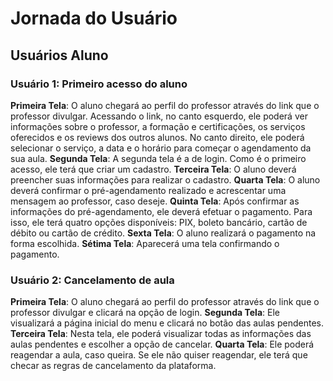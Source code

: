 # Jornada do Usuário

## Usuários Aluno

### Usuário 1: Primeiro acesso do aluno
**Primeira Tela**: O aluno chegará ao perfil do professor através do link que o professor divulgar. Acessando o link, no canto esquerdo, ele poderá ver informações sobre o professor, a formação e certificações, os serviços oferecidos e os reviews dos outros alunos. No canto direito, ele poderá selecionar o serviço, a data e o horário para começar o agendamento da sua aula.
**Segunda Tela**: A segunda tela é a de login. Como é o primeiro acesso, ele terá que criar um cadastro.
**Terceira Tela**: O aluno deverá preencher suas informações para realizar o cadastro.
**Quarta Tela**: O aluno deverá confirmar o pré-agendamento realizado e acrescentar uma mensagem ao professor, caso deseje.
**Quinta Tela**: Após confirmar as informações do pré-agendamento, ele deverá efetuar o pagamento. Para isso, ele terá quatro opções disponíveis: PIX, boleto bancário, cartão de débito ou cartão de crédito.
**Sexta Tela**: O aluno realizará o pagamento na forma escolhida.
**Sétima Tela**: Aparecerá uma tela confirmando o pagamento.


### Usuário 2: Cancelamento de aula
**Primeira Tela**: O aluno chegará ao perfil do professor através do link que o professor divulgar e clicará na opção de login.
**Segunda Tela**: Ele visualizará a página inicial do menu e clicará no botão das aulas pendentes.
**Terceira Tela**: Nesta tela, ele poderá visualizar todas as informações das aulas pendentes e escolher a opção de cancelar.
**Quarta Tela**: Ele poderá reagendar a aula, caso queira. Se ele não quiser reagendar, ele terá que checar as regras de cancelamento da plataforma.
